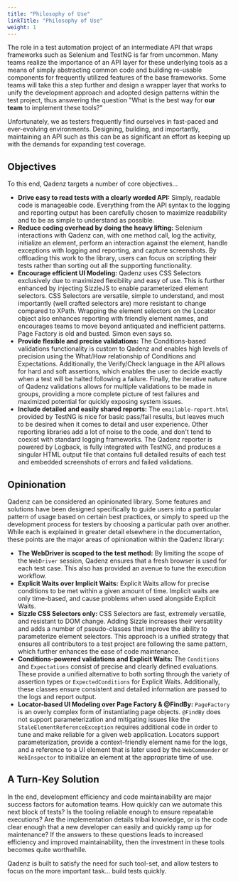 ```yaml
---
title: "Philosophy of Use"
linkTitle: "Philosophy of Use"
weight: 1
---
```

The role in a test automation project of an intermediate API that wraps frameworks such as Selenium and TestNG is far from uncommon. Many teams realize the importance of an API layer for these underlying tools as a means of simply abstracting common code and building re-usable components for frequently utilized features of the base frameworks. Some teams will take this a step further and design a wrapper layer that works to unify the development approach and adopted design patterns within the test project, thus answering the question "What is the best way for **our team** to implement these tools?"

Unfortunately, we as testers frequently find ourselves in fast-paced and ever-evolving environments. Designing, building, and importantly, maintaining an API such as this can be as significant an effort as keeping up with the demands for expanding test coverage.

## Objectives

To this end, Qadenz targets a number of core objectives...

- **Drive easy to read tests with a clearly worded API:** Simply, readable code is manageable code. Everything from the API syntax to the logging and reporting output has been carefully chosen to maximize readability and to be as simple to understand as possible.
- **Reduce coding overhead by doing the heavy lifting:** Selenium interactions with Qadenz can, with one method call, log the activity, initialize an element, perform an interaction against the element, handle exceptions with logging and reporting, and capture screenshots. By offloading this work to the library, users can focus on scripting their tests rather than sorting out all the supporting functionality.
- **Encourage efficient UI Modeling:** Qadenz uses CSS Selectors exclusively due to maximized flexibility and easy of use. This is further enhanced by injecting SizzleJS to enable parameterized element selectors. CSS Selectors are versatile, simple to understand, and most importantly (well crafted selectors are) more resistant to change compared to XPath. Wrapping the element selectors on the Locator object also enhances reporting with friendly element names, and encourages teams to move beyond antiquated and inefficient patterns. Page Factory is old and busted. Simon even says so.
- **Provide flexible and precise validations:** The Conditions-based validations functionality is custom to Qadenz and enables high levels of precision using the What/How relationship of Conditions and Expectations. Additionally, the Verify/Check language in the API allows for hard and soft assertions, which enables the user to decide exactly when a test will be halted following a failure. Finally, the iterative nature of Qadenz validations allows for multiple validations to be made in groups, providing a more complete picture of test failures and maximized potential for quickly exposing system issues.
- **Include detailed and easily shared reports:** The `emailable-report.html` provided by TestNG is nice for basic pass/fail results, but leaves much to be desired when it comes to detail and user experience. Other reporting libraries add a lot of noise to the code, and don't tend to coexist with standard logging frameworks. The Qadenz reporter is powered by Logback, is fully integrated with TestNG, and produces a singular HTML output file that contains full detailed results of each test and embedded screenshots of errors and failed validations.

## Opinionation

Qadenz can be considered an opinionated library. Some features and solutions have been designed specifically to guide users into a particular pattern of usage based on certain best practices, or simply to speed up the development process for testers by choosing a particular path over another. While each is explained in greater detail elsewhere in the documentation, these points are the major areas of opinionation within the Qadenz library:

- **The WebDriver is scoped to the test method:** By limiting the scope of the `WebDriver` session, Qadenz ensures that a fresh browser is used for each test case. This also has provided an avenue to tune the execution workflow.
- **Explicit Waits over Implicit Waits:** Explicit Waits allow for precise conditions to be met within a given amount of time. Implicit waits are only time-based, and cause problems when used alongside Explicit Waits.
- **Sizzle CSS Selectors only:** CSS Selectors are fast, extremely versatile, and resistant to DOM change. Adding Sizzle increases their versatility and adds a number of pseudo-classes that improve the ability to parameterize element selectors. This approach is a unified strategy that ensures all contributors to a test project are following the same pattern, which further enhances the ease of code maintenance.
- **Conditions-powered validations and Explicit Waits:** The `Conditions` and `Expectations` consist of precise and clearly defined evaluations. These provide a unified alternative to both sorting through the variety of assertion types or `ExpectedConditions` for Explicit Waits. Additionally, these classes ensure consistent and detailed information are passed to the logs and report output.
- **Locator-based UI Modeling over Page Factory & @FindBy:** `PageFactory` is an overly complex form of instantiating page objects. `@FindBy` does not support parameterization and mitigating issues like the `StaleElementReferenceException` requires additional code in order to tune and make reliable for a given web application. Locators support parameterization, provide a context-friendly element name for the logs, and a reference to a UI element that is later used by the `WebCommander` or `WebInspector` to initialize an element at the appropriate time of use.

## A Turn-Key Solution

In the end, development efficiency and code maintainability are major success factors for automation teams. How quickly can we automate this next block of tests? Is the tooling reliable enough to ensure repeatable executions? Are the implementation details tribal knowledge, or is the code clear enough that a new developer can easily and quickly ramp up for maintenance? If the answers to these questions leads to increased efficiency and improved maintainability, then the investment in these tools becomes quite worthwhile.

Qadenz is built to satisfy the need for such tool-set, and allow testers to focus on the more important task... build tests quickly.
